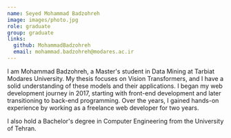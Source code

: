 ```yaml
---
name: Seyed Mohammad Badzohreh 
image: images/photo.jpg
role: graduate
group: graduate
links:
  github: MohammadBadzohreh
  email: mohammad.badzohreh@modares.ac.ir
---
```


I am Mohammad Badzohreh, a Master's student in Data Mining at Tarbiat Modares University. My thesis focuses on Vision Transformers, and I have a solid understanding of these models and their applications.
I began my web development journey in 2017, starting with front-end development and later transitioning to back-end programming. Over the years, I gained hands-on experience by working as a freelance web developer for two years.

I also hold a Bachelor's degree in Computer Engineering from the University of Tehran.
